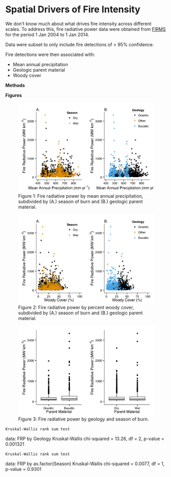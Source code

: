 # Spatial Drivers of Fire Intensity




We don't know much about what drives fire intensity across different scales. To address this, fire radiative power data were obtained from [FIRMS](https://earthdata.nasa.gov/data/near-real-time-data/firms) for the period 1 Jan 2004 to 1 Jan 2014.

Data were subset to only include fire detections of > 95% confidence.

Fire detections were then associated with:
* Mean annual precipitation
* Geologic parent material
* Woody cover

**Methods**







**Figures**

<figure><img src='figuresFRP_by_MAP_Season.png'  style='display: block'><figcaption>Figure 1: Fire radiative power by mean annual precipitation, subdivided by (A.) season of burn and (B.) geologic parent material.</figcaption></figure>

<figure><img src='figuresFRP_by_WoodyCover.png'  style='display: block'><figcaption>Figure 2: Fire radiative power by percent woody cover, subdivided by (A.) season of burn and (B.) geologic parent material.</figcaption></figure>

<figure><img src='figuresFRP_by_GLY.png'  style='display: block'><figcaption>Figure 3: Fire radiative power by geology and season of burn.</figcaption></figure>


	Kruskal-Wallis rank sum test

data:  FRP by Geology
Kruskal-Wallis chi-squared = 13.26, df = 2, p-value = 0.001321


	Kruskal-Wallis rank sum test

data:  FRP by as.factor(Season)
Kruskal-Wallis chi-squared = 0.0077, df = 1, p-value = 0.9301
